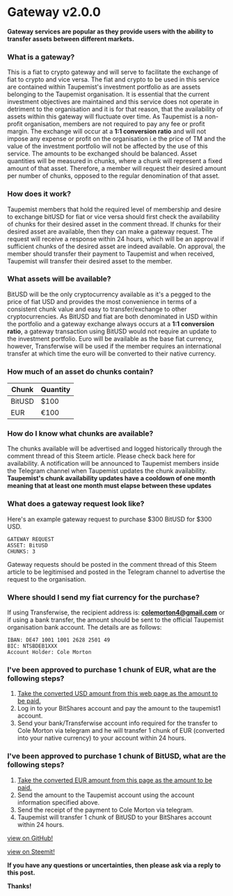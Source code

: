# Gateway v2.0.0
**Gateway services are popular as they provide users with the ability to transfer assets between different markets.**

### What is a gateway?
This is a fiat to crypto gateway and will serve to facilitate the exchange of fiat to crypto and vice versa.
The fiat and crypto to be used in this service are contained within Taupemist's investment portfolio as are assets belonging to the Taupemist organisation. It is essential that the current investment objectives are maintained and this service does not operate in detriment to the organisation and it is for that reason, that the availability of assets within this gateway will fluctuate over time.
As Taupemist is a non-profit organisation, members are not required to pay any fee or profit margin.
The exchange will occur at a **1:1 conversion ratio** and will not impose any expense or profit on the organisation i.e the price of TM and the value of the investment portfolio will not be affected by the use of this service.
The amounts to be exchanged should be balanced.
Asset quantities will be measured in chunks, where a chunk will represent a fixed amount of that asset.
Therefore, a member will request their desired amount per number of chunks, opposed to the regular denomination of that asset.

### How does it work?
Taupemist members that hold the required level of membership and desire to exchange bitUSD for fiat or vice versa should first check the availability of chunks for their desired asset in the comment thread.
If chunks for their desired asset are available, then they can make a gateway request.
The request will receive a response within 24 hours, which will be an approval if sufficient chunks of the desired asset are indeed available.
On approval, the member should transfer their payment to Taupemist and when received, Taupemist will transfer their desired asset to the member.

### What assets will be available?
BitUSD will be the only cryptocurrency available as it's a pegged to the price of fiat USD and provides the most convenience in terms of a consistent chunk value and easy to transfer/exchange to other cryptocurrencies.
As BitUSD and fiat are both denominated in USD within the portfolio and a gateway exchange always occurs at a **1:1 conversion ratio**, a gateway transaction using BitUSD would not require an update to the investment portfolio.
Euro will be available as the base fiat currency, however, Transferwise will be used if the member requires an international transfer at which time the euro will be converted to their native currency.

### How much of an asset do chunks contain?
| Chunk | Quantity |
| ------ | ------ |
| BitUSD | $100 |
| EUR | €100 |

### How do I know what chunks are available?
The chunks available will be advertised and logged historically through the comment thread of this Steem article.
Please check back here for availability.
A notification will be announced to Taupemist members inside the Telegram channel when Taupemist updates the chunk availability.
**Taupemist's chunk availability updates have a cooldown of one month meaning that at least one month must elapse between these updates**

### What does a gateway request look like?
Here's an example gateway request to purchase $300 BitUSD for $300 USD.
```
GATEWAY REQUEST
ASSET: BitUSD
CHUNKS: 3
```
Gateway requests should be posted in the comment thread of this Steem article to be legitimised and posted in the Telegram channel to advertise the request to the organisation.

### Where should I send my fiat currency for the purchase?
If using Transferwise, the recipient address is: **colemorton4@gmail.com**
or if using a bank transfer, the amount should be sent to the official Taupemist organisation bank account.
The details are as follows:
```
IBAN: DE47 1001 1001 2628 2501 49
BIC: NTSBDEB1XXX
Account Holder: Cole Morton
```

### I've been approved to purchase 1 chunk of EUR, what are the following steps?
  1. [Take the converted USD amount from this web page as the amount to be paid.](https://transferwise.com/gb/currency-converter/eur-to-usd-rate?amount=100)
  2. Log in to your BitShares account and pay the amount to the taupemist1 account.
  3. Send your bank/Transferwise account info required for the transfer to Cole Morton via telegram and he will transfer 1 chunk of EUR (converted into your native currency) to your account within 24 hours.

### I've been approved to purchase 1 chunk of BitUSD, what are the following steps?
  1. [Take the converted EUR amount from this page as the amount to be paid.](https://transferwise.com/gb/currency-converter/usd-to-eur-rate?amount=100)
  2. Send the amount to the Taupemist account using the account information specified above.
  3. Send the receipt of the payment to Cole Morton via telegram.
  4. Taupemist will transfer 1 chunk of BitUSD to your BitShares account within 24 hours.

[view on GitHub!](https://github.com/TaupeMist/TaupeMist/blob/master/Gateway.md)

[view on Steemit!](https://steemit.com/taupemist/@cmorton/gateway-v2-0-0)

**If you have any questions or uncertainties, then please ask via a reply to this post.**

**Thanks!**
